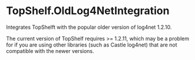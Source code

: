 TopShelf.OldLog4NetIntegration
==============================

Integrates TopShelft with the popular older version of log4net 1.2.10.  

The current version of TopShelf requires >= 1.2.11, which may be a problem for if you are using
other libraries (such as Castle log4net) that are not compatible with the newer versions.
